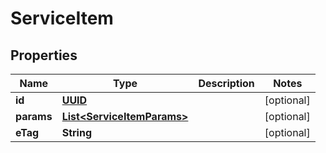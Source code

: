 
# ServiceItem

## Properties
Name | Type | Description | Notes
------------ | ------------- | ------------- | -------------
**id** | [**UUID**](UUID.md) |  |  [optional]
**params** | [**List&lt;ServiceItemParams&gt;**](ServiceItemParams.md) |  |  [optional]
**eTag** | **String** |  |  [optional]



